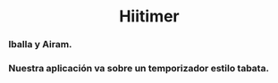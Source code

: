 <h1 align="center"> Hiitimer </h1>

<h3>Iballa y Airam.</h3>
<h3>Nuestra aplicación va sobre un temporizador estilo tabata.</h3>
